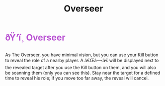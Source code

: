 ﻿---
lang: en-US
title: Overseer
prev: Monarch
next: President
---
# <font color="#ba55d3">ðŸ‘ï¸ <b>Overseer</b></font> <Badge text="Power" type="tip" vertical="middle"/>

As The Overseer, you have minimal vision, but you can use your Kill button to reveal the role of a nearby player. A ã€Œâ—‹ã€ will be displayed next to the revealed target after you use the Kill button on them, and you will also be scanning them (only you can see this). Stay near the target for a defined time to reveal his role; if you move too far away, the reveal will cancel.